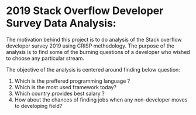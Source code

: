 # 2019 Stack Overflow Developer Survey Data Analysis:
The motivation behind this project is to do analysis of the Stack overflow developer survey 2019 using CRISP methodology. The purpose of the analysis is to find some of the burning questions of a developer who wished to choose any particular stream.

The objective of the analysis is centered around finding below question:
 1. Which is the preffered programming language ?
 2. Which is the most used framework today?
 3. Which country provides best salary ?
 4. How about the chances of finding jobs when any non-developer moves to developing field?
